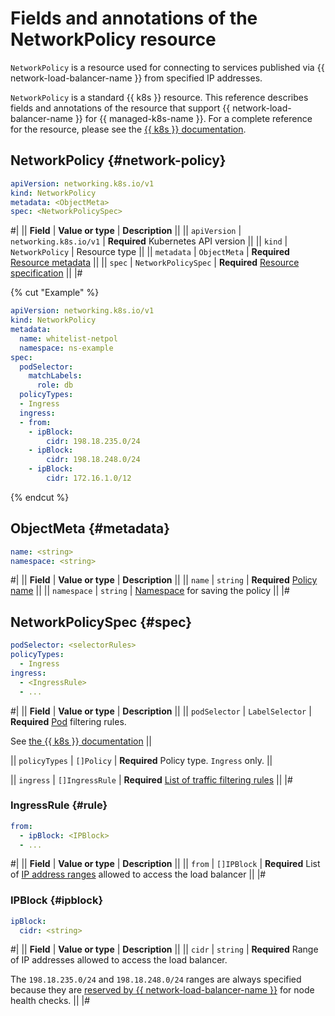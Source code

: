 # Fields and annotations of the NetworkPolicy resource

`NetworkPolicy` is a resource used for connecting to services published via {{ network-load-balancer-name }} from specified IP addresses.

`NetworkPolicy` is a standard {{ k8s }} resource. This reference describes fields and annotations of the resource that support {{ network-load-balancer-name }} for {{ managed-k8s-name }}. For a complete reference for the resource, please see the [{{ k8s }} documentation](https://kubernetes.io/docs/reference/kubernetes-api/policy-resources/network-policy-v1/).

## NetworkPolicy {#network-policy}

```yaml
apiVersion: networking.k8s.io/v1
kind: NetworkPolicy
metadata: <ObjectMeta>
spec: <NetworkPolicySpec>
```

#|
|| **Field**     | **Value or type**   | **Description**                   ||
|| `apiVersion` | `networking.k8s.io/v1` | **Required**
Kubernetes API version          ||
|| `kind`       | `NetworkPolicy`        | Resource type                    ||
|| `metadata`   | `ObjectMeta`           | **Required**
[Resource metadata](#metadata) ||
|| `spec`       | `NetworkPolicySpec`    | **Required**
[Resource specification](#spec)   ||
|#

{% cut "Example" %}

```yaml
apiVersion: networking.k8s.io/v1
kind: NetworkPolicy
metadata:
  name: whitelist-netpol
  namespace: ns-example
spec:
  podSelector:
    matchLabels:
      role: db
  policyTypes:
  - Ingress
  ingress:
  - from:
    - ipBlock:
        cidr: 198.18.235.0/24
    - ipBlock:
        cidr: 198.18.248.0/24
    - ipBlock:
        cidr: 172.16.1.0/12
```

{% endcut %}

## ObjectMeta {#metadata}

```yaml
name: <string>
namespace: <string>
```

#|
|| **Field**      | **Value or type** | **Description** ||
|| `name`        | `string`             | **Required**
[Policy name](https://kubernetes.io/docs/concepts/overview/working-with-objects/names/#names) ||
|| `namespace` | `string`  | [Namespace](../../../managed-kubernetes/concepts/index.md#namespace) for saving the policy ||
|#

## NetworkPolicySpec {#spec}

```yaml
podSelector: <selectorRules>
policyTypes:
  - Ingress
ingress:
  - <IngressRule>
  - ...
```

#|
|| **Field** | **Value or type** | **Description** ||
|| `podSelector`   | `LabelSelector` | **Required**
[Pod](../../../managed-kubernetes/concepts/index.md#pod) filtering rules.

See [the {{ k8s }} documentation](https://kubernetes.io/docs/reference/kubernetes-api/common-definitions/label-selector/#LabelSelector)
||

|| `policyTypes`    | `[]Policy`      | **Required**
Policy type. `Ingress` only.
||

|| `ingress` | `[]IngressRule` | **Required**
[List of traffic filtering rules](#rule)
||
|#

### IngressRule {#rule}

```yaml
from:
  - ipBlock: <IPBlock>
  - ...
```

#|
|| **Field** | **Value or type** | **Description** ||
|| `from`   | `[]IPBlock`          | **Required**
List of [IP address ranges](#ipblock) allowed to access the load balancer
||
|#

### IPBlock {#ipblock}

```yaml
ipBlock:
  cidr: <string>
```

#|
|| **Field** | **Value or type** | **Description** ||
|| `cidr`      | `string`       | **Required**
Range of IP addresses allowed to access the load balancer.

The `198.18.235.0/24` and `198.18.248.0/24` ranges are always specified because they are [reserved by {{ network-load-balancer-name }}](../../../network-load-balancer/concepts/health-check.md#target-statuses) for node health checks.
||
|#